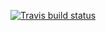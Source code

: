 [![Travis build status](https://travis-ci.com/lakrobinson/lakinr.svg?branch=master)](https://travis-ci.org/lakrobinson/lakinr)
